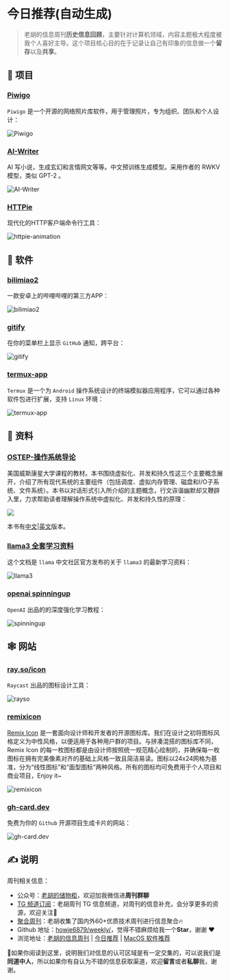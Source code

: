 # 今日推荐(自动生成)

> 老胡的信息周刊**历史信息回顾**，主要针对计算机领域，内容主题极大程度被我个人喜好主导。这个项目核心目的在于记录让自己有印象的信息做一个**留存**以及**共享**。


## 🎯 项目 

### [Piwigo](https://github.com/Piwigo/Piwigo)

 `Piwigo` 是一个开源的网络照片库软件，用于管理照片，专为组织、团队和个人设计：
 
 ![Piwigo](https://images-1252557999.file.myqcloud.com/uPic/Piwigo.jpeg) 

### [AI-Writer](https://github.com/BlinkDL/AI-Writer)

AI 写小说，生成玄幻和言情网文等等。中文预训练生成模型。采用作者的 RWKV 模型，类似 GPT-2 。

![AI-Writer](https://images-1252557999.file.myqcloud.com/uPic/AI-Writer.jpeg) 

### [HTTPie](https://github.com/httpie/httpie)

现代化的HTTP客户端命令行工具：

![httpie-animation](https://images-1252557999.file.myqcloud.com/uPic/httpie-animation.gif) 

## 🤖 软件 

### [bilimiao2](https://github.com/10miaomiao/bilimiao2)

一款安卓上的哔哩哔哩的第三方APP：

![bilimiao2](https://images-1252557999.file.myqcloud.com/uPic/bilimiao2.jpg) 

### [gitify](https://github.com/gitify-app/gitify)

在你的菜单栏上显示 `GitHub` 通知，跨平台：

![gitify](https://images-1252557999.file.myqcloud.com/uPic/gitify.png) 

### [termux-app](https://github.com/termux/termux-app)

`Termux` 是一个为 `Android` 操作系统设计的终端模拟器应用程序，它可以通过各种软件包进行扩展，支持 `Linux` 环境：

![termux-app](https://images-1252557999.file.myqcloud.com/uPic/tMfcxO.png) 

## 👀 资料 

### [OSTEP-操作系统导论](https://pages.cs.wisc.edu/~remzi/OSTEP/Chinese/)

美国威斯康星大学课程的教材。本书围绕虚拟化、并发和持久性这三个主要概念展开，介绍了所有现代系统的主要组件（包括调度、虚拟内存管理、磁盘和I/O子系统、文件系统）。本书以对话形式引入所介绍的主题概念，行文诙谐幽默却又鞭辟入里，力求帮助读者理解操作系统中虚拟化、并发和持久性的原理：

![](https://images-1252557999.file.myqcloud.com/uPic/OSTEP-20220429104105382.jpg)

本书有[中文](https://pages.cs.wisc.edu/~remzi/OSTEP/Chinese/)|[英文](https://pages.cs.wisc.edu/~remzi/OSTEP/)版本。 

### [llama3 全套学习资料](https://chinesellama.feishu.cn/wiki/XBKPwbhWriWCfrkmJhfcrS9Rnqc)

这个文档是 `llama` 中文社区官方发布的关于 `llama3` 的最新学习资料：

![llama3](https://images-1252557999.file.myqcloud.com/uPic/llama3.jpg) 

### [openai spinningup](https://spinningup.openai.com/en/latest/user/introduction.html)

`OpenAI` 出品的的深度强化学习教程：

![spinningup](https://images-1252557999.file.myqcloud.com/uPic/spinningup.jpg) 

## 🕸 网站 

### [ray.so/icon](https://ray.so/icon)

`Raycast` 出品的图标设计工具：

![rayso](https://images-1252557999.file.myqcloud.com/uPic/rayso.jpg) 

### [remixicon](https://remixicon.com/)

[Remix Icon](https://github.com/Remix-Design/RemixIcon/blob/master/README_CN.md) 是一套面向设计师和开发者的开源图标库。我们在设计之初将图标风格定义为中性风格，以便适用于各种用户群的项目。与拼凑混搭的图标库不同，Remix Icon 的每一枚图标都是由设计师按照统一规范精心绘制的，并确保每一枚图标在拥有完美像素对齐的基础上风格一致且简洁易读。图标以24x24网格为基准，分为“线性图标”和“面型图标”两种风格。所有的图标均可免费用于个人项目和商业项目，Enjoy it~

![remixicon](https://images-1252557999.file.myqcloud.com/uPic/remixicon.jpg) 

### [gh-card.dev](https://gh-card.dev/)

免费为你的 `Github` 开源项目生成卡片的网站：

![gh-card.dev](https://images-1252557999.file.myqcloud.com/uPic/gh-card.dev.jpg) 

## ✍️ 说明

周刊相关信息：

- 公众号：[老胡的储物柜](https://images-1252557999.file.myqcloud.com/uPic/ETIbMe.jpg)，欢迎加我微信进**周刊群聊**
- [TG 频道订阅](https://t.me/howie_weekly)：老胡周刊 TG 信息频道，对周刊的信息补充，会分享更多的资源，欢迎关注👏
- [聚合周刊](https://www.fre321.com/weekly)：老胡收集了国内外60+优质技术周刊进行信息聚合🔥
- Github 地址：[howie6879/weekly/](https://github.com/howie6879/weekly/)，觉得不错麻烦给我一个**Star**，谢谢 ❤️
- 浏览地址：[老胡的信息周刊](https://weekly.howie6879.com) | [今日推荐](https://weekly.howie6879.com/recommend/index.html) | [MacOS 软件推荐](https://weekly.howie6879.com/soft/mac.html)

🙌如果你阅读到这里，说明我们对信息的认可区域是有一定交集的，可以说我们是**同道中人**，所以如果你有自认为不错的信息获取渠道，欢迎**留言**或者**私聊**我，谢谢。
